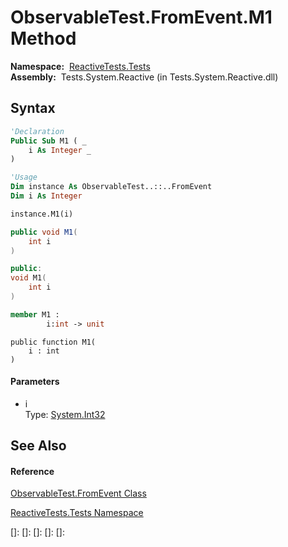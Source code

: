 # ObservableTest.FromEvent.M1 Method

**Namespace:**  [ReactiveTests.Tests](ReactiveTests.Tests\ReactiveTests.Tests.md)  
**Assembly:**  Tests.System.Reactive (in Tests.System.Reactive.dll)

## Syntax

```vb
'Declaration
Public Sub M1 ( _
    i As Integer _
)
```

```vb
'Usage
Dim instance As ObservableTest..::..FromEvent
Dim i As Integer

instance.M1(i)
```

```csharp
public void M1(
    int i
)
```

```c++
public:
void M1(
    int i
)
```

```fsharp
member M1 : 
        i:int -> unit 
```

```jscript
public function M1(
    i : int
)
```

#### Parameters

- i  
  Type: [System.Int32](https://msdn.microsoft.com/en-us/library/td2s409d)

## See Also

#### Reference

[ObservableTest.FromEvent Class](ObservableTest.FromEvent\ObservableTest.FromEvent.md)

[ReactiveTests.Tests Namespace](ReactiveTests.Tests\ReactiveTests.Tests.md)

[]: 
[]: 
[]: 
[]: 
[]: 